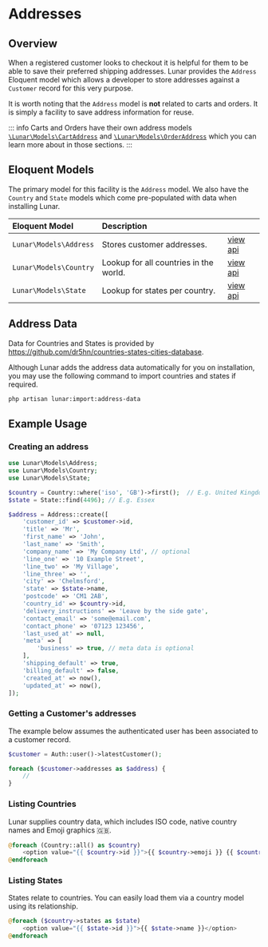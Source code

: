 # Addresses

## Overview

When a registered customer looks to checkout it is helpful for them to be able to save their preferred shipping 
addresses. Lunar provides the `Address` Eloquent model which allows a developer to store addresses against a `Customer`
record for this very purpose.

It is worth noting that the `Address` model is **not** related to carts and orders. It is simply a facility to save address
information for reuse.

::: info
Carts and Orders have their own address models [`\Lunar\Models\CartAddress`](carts.html) and 
[`\Lunar\Models\OrderAddress`](orders.html) which you can learn more about in those sections.
:::

## Eloquent Models

The primary model for this facility is the `Address` model. We also have the `Country` and 
`State` models which come pre-populated with data when installing Lunar.

| Eloquent Model         | Description                            |                                                                                          |
|:-----------------------|:---------------------------------------|:-----------------------------------------------------------------------------------------|
| `Lunar\Models\Address` | Stores customer addresses.             |[view api](https://lunar-api-docs.staging-03.neondigital.co.uk/Lunar/Models/Address.html)|
| `Lunar\Models\Country` | Lookup for all countries in the world. |[view api](https://lunar-api-docs.staging-03.neondigital.co.uk/Lunar/Models/Country.html)|
| `Lunar\Models\State`   | Lookup for states per country.         |[view api](https://lunar-api-docs.staging-03.neondigital.co.uk/Lunar/Models/State.html)  |

## Address Data

Data for Countries and States is provided by https://github.com/dr5hn/countries-states-cities-database.

Although Lunar adds the address data automatically for you on installation, you may use the following command to import 
countries and states if required.

```sh
php artisan lunar:import:address-data
```
## Example Usage

### Creating an address

```php
use Lunar\Models\Address;
use Lunar\Models\Country;
use Lunar\Models\State;

$country = Country::where('iso', 'GB')->first();  // E.g. United Kingdom
$state = State::find(4496); // E.g. Essex

$address = Address::create([
    'customer_id' => $customer->id,
    'title' => 'Mr',
    'first_name' => 'John',
    'last_name' => 'Smith',
    'company_name' => 'My Company Ltd', // optional
    'line_one' => '10 Example Street',
    'line_two' => 'My Village',
    'line_three' => '',
    'city' => 'Chelmsford',
    'state' => $state->name,
    'postcode' => 'CM1 2AB',
    'country_id' => $country->id,
    'delivery_instructions' => 'Leave by the side gate',
    'contact_email' => 'some@email.com',
    'contact_phone' => '07123 123456',
    'last_used_at' => null,
    'meta' => [
        'business' => true, // meta data is optional
    ],
    'shipping_default' => true,
    'billing_default' => false,
    'created_at' => now(),
    'updated_at' => now(),
]);
```

### Getting a Customer's addresses

The example below assumes the authenticated user has been associated to a customer record.

```php
$customer = Auth::user()->latestCustomer();

foreach ($customer->addresses as $address) {
    // 
}
```

### Listing Countries

Lunar supplies country data, which includes ISO code, native country names and Emoji graphics :uk:.

```php
@foreach (Country::all() as $country)
    <option value="{{ $country->id }}">{{ $country->emoji }} {{ $country->native }}</option>
@endforeach
```

### Listing States

States relate to countries. You can easily load them via a country model using its relationship.

```php
@foreach ($country->states as $state)
    <option value="{{ $state->id }}">{{ $state->name }}</option>
@endforeach
```
